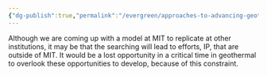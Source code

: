```yaml
---
{"dg-publish":true,"permalink":"/evergreen/approaches-to-advancing-geothermal/search-outside-of-mit/","tags":["approach_to_improve_idea"]}
---
```


Although we are coming up with a model at MIT to replicate at other institutions, it may be that the searching will lead to efforts, IP, that are outside of MIT. It would be a lost opportunity in a critical time in geothermal to overlook these opportunities to develop, because of this constraint.